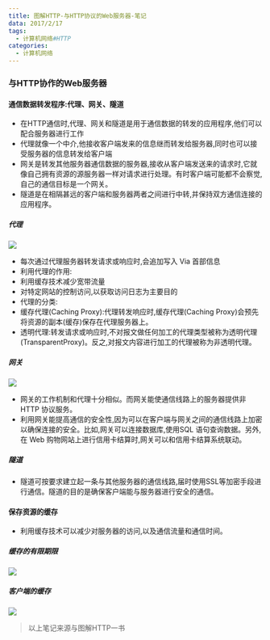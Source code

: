 ```yaml
---
title: 图解HTTP-与HTTP协议的Web服务器-笔记
data: 2017/2/17
tags:
  - 计算机网络#HTTP
categories:
  - 计算机网络
---
```


### 与HTTP协作的Web服务器

#### 通信数据转发程序:代理、网关、隧道

* 在HTTP通信时,代理、网关和隧道是用于通信数据的转发的应用程序,他们可以配合服务器进行工作
* 代理就像一个中介,他接收客户端发来的信息继而转发给服务器,同时也可以接受服务器的信息转发给客户端
* 网关是转发其他服务器通信数据的服务器,接收从客户端发送来的请求时,它就像自己拥有资源的源服务器一样对请求进行处理。有时客户端可能都不会察觉,自己的通信目标是一个网关。
* 隧道是在相隔甚远的客户端和服务器两者之间进行中转,并保持双方通信连接的应用程序。

##### 代理

![](/uploads/图解HTTP/与HTTP协议的Web服务器01.jpg)

<!-- more -->

* 每次通过代理服务器转发请求或响应时,会追加写入 Via 首部信息
* 利用代理的作用:
 * 利用缓存技术减少宽带流量
 * 对特定网站的控制访问,以获取访问日志为主要目的
* 代理的分类:
 * 缓存代理(Caching Proxy):代理转发响应时,缓存代理(Caching Proxy)会预先将资源的副本(缓存)保存在代理服务器上。
 * 透明代理:转发请求或响应时,不对报文做任何加工的代理类型被称为透明代理(TransparentProxy)。反之,对报文内容进行加工的代理被称为非透明代理。

##### 网关

![](/uploads/图解HTTP/与HTTP协议的Web服务器02.jpg)

* 网关的工作机制和代理十分相似。而网关能使通信线路上的服务器提供非 HTTP 协议服务。
* 利用网关能提高通信的安全性,因为可以在客户端与网关之间的通信线路上加密以确保连接的安全。比如,网关可以连接数据库,使用SQL 语句查询数据。另外,在 Web 购物网站上进行信用卡结算时,网关可以和信用卡结算系统联动。

##### 隧道

* 隧道可按要求建立起一条与其他服务器的通信线路,届时使用SSL等加密手段进行通信。隧道的目的是确保客户端能与服务器进行安全的通信。

#### 保存资源的缓存

* 利用缓存技术可以减少对服务器的访问,以及通信流量和通信时间。

##### 缓存的有限期限

![](/uploads/图解HTTP/与HTTP协议的Web服务器03.jpg)

##### 客户端的缓存

![](/uploads/图解HTTP/与HTTP协议的Web服务器04.jpg)

> 以上笔记来源与图解HTTP一书
